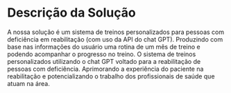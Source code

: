 # Descrição da Solução
A nossa solução é um sistema de treinos personalizados para pessoas com deficiência em reabilitação (com uso da API do chat GPT). Produzindo com base nas informações do usuário uma rotina de um mês de treino e podendo acompanhar o progresso no treino. O sistema de treinos personalizados utilizando o chat GPT voltado para a reabilitação de pessoas com deficiência. Aprimorando a experiência do paciente na reabilitação e potencializando o trabalho dos profissionais de saúde que atuam na área.
